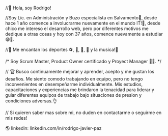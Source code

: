 //👋 Hola, soy Rodrigo! 

//Soy Lic. en Administración y Buzo especialista en Salvamento🤿, desde hace 1 año comence a involucrarme nuevamente en el mundo IT!🚀, desde chico me intereso el desarrollo web, pero por diferentes motivos me dedique a otras cosas y hoy con 37 años, comence nuevamente a estudiar 😁🖖.

//👀 Me encantan los deportes ⚽, 🏀, 🏐, 🏉 y la musica!🎸

/* Soy Scrum Master, Product Owner certificado y Proyect Manager 👨‍🎓. */

// 🏆 Busco continuamente mejorar y aprender, acepto y me gustan los desafios. Me siento comodo trabajando en equipo, pero no tengo inconvenientes en desempeñarme individualmente. Mis estudios, capacitaciones y experiencias me brindaron la tenacidad para liderar y guiar diferentes equipos de trabajo bajo situaciones de presion y condiciones adversas.👌



// Si quieren saber mas sobre mi, no duden en contactarme o seguirme en mis redes!

🌎 linkedin: linkedin.com/in/rodrigo-javier-paz
